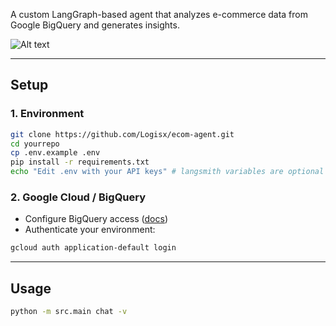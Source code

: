 A custom LangGraph-based agent that analyzes e-commerce data from Google BigQuery and generates insights.  

![Alt text](path/to/image.png)

---

## Setup

### 1. Environment
```bash
git clone https://github.com/Logisx/ecom-agent.git
cd yourrepo
cp .env.example .env
pip install -r requirements.txt
echo "Edit .env with your API keys" # langsmith variables are optional
```

### 2. Google Cloud / BigQuery

* Configure BigQuery access ([docs](https://cloud.google.com/bigquery/docs/reference/libraries#client-libraries-install-python))
* Authenticate your environment:

```bash
gcloud auth application-default login
```
---

## Usage


```bash
python -m src.main chat -v
```
